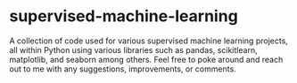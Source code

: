 # supervised-machine-learning
A collection of code used for various supervised machine learning projects, all within Python using various libraries such as pandas, scikitlearn, matplotlib, and seaborn among others. Feel free to poke around and reach out to me with any suggestions, improvements, or comments.
